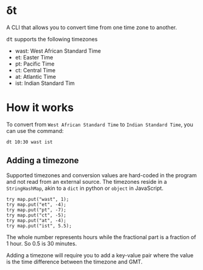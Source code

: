 # δt 

A CLI that allows you to convert time from one time zone to another.

<kbd>dt</kbd> supports the following timezones

- wast: West African Standard Time
- et: Easter Time
- pt: Pacific Time
- ct: Central Time
- at: Atlantic Time
- ist: Indian Standard Tim

# How it works

To convert from `West African Standard Time` to `Indian Standard Time`, you can use the command: 

```shell
dt 10:30 wast ist
```

## Adding a timezone

Supported timezones and conversion values are hard-coded in the program and not read from an external source.
The timezones reside in a `StringHashMap`, akin to a `dict` in python or `object` in JavaScript.

```
try map.put("wast", 1);
try map.put("et", -4);
try map.put("pt", -7);
try map.put("ct", -5);
try map.put("at", -4);
try map.put("ist", 5.5);
```
The whole number represents hours while the fractional part is a fraction of 1 hour. So 0.5 is 30 minutes.

Adding a timezone will require you to add a key-value pair where the value is the time difference between the timezone and GMT.

